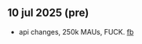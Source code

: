## 10 jul 2025 (pre)
- api changes, 250k MAUs, FUCK. [fb](https://www.facebook.com/groups/1569314343856132/?multi_permalinks=1902435720543991&hoisted_section_header_type=recently_seen)
